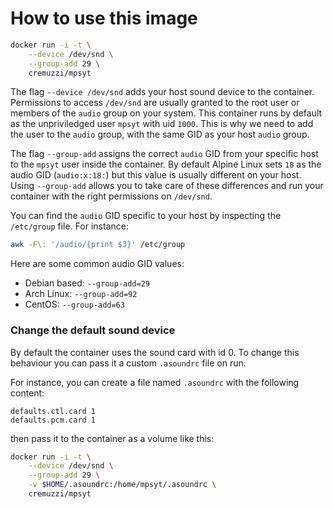 # How to use this image

```sh
docker run -i -t \
    --device /dev/snd \
    --group-add 29 \
    cremuzzi/mpsyt
```

The flag `--device /dev/snd` adds your host sound device to the container.
Permissions to access `/dev/snd` are usually granted to the root user or members of the `audio` group on your system.
This container runs by default as the unpriviledged user `mpsyt` with uid `1000`. This is why we need to add the user to the `audio` group, with the same GID as your host `audio` group.



The flag `--group-add` assigns the correct `audio` GID from your specific host to the `mpsyt` user inside the container.
By default Alpine Linux sets `18` as the audio GID (`audio:x:18:`) but this value is usually different on your host.
Using `--group-add` allows you to take care of these differences and run your container with the right permissions on `/dev/snd`.

You can find the `audio` GID specific to your host by inspecting the `/etc/group` file.
For instance:

```sh
awk -F\: '/audio/{print $3}' /etc/group
```

Here are some common audio GID values:

* Debian based: `--group-add=29`
* Arch Linux: `--group-add=92`
* CentOS: `--group-add=63`


### Change the default sound device

By default the container uses the sound card with id 0. To change this behaviour you can pass it a custom `.asoundrc` file on run.

For instance, you can create a file named `.asoundrc` with the following content:

```
defaults.ctl.card 1
defaults.pcm.card 1
```

then pass it to the container as a volume like this:

```sh
docker run -i -t \
    --device /dev/snd \
    --group-add 29 \
    -v $HOME/.asoundrc:/home/mpsyt/.asoundrc \
    cremuzzi/mpsyt
```
